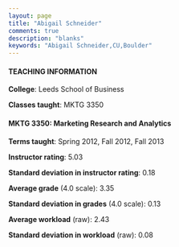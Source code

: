 ```yaml
---
layout: page
title: "Abigail Schneider" 
comments: true
description: "blanks"
keywords: "Abigail Schneider,CU,Boulder"
---
```

<head>
<script src="https://ajax.googleapis.com/ajax/libs/jquery/2.1.3/jquery.min.js"></script>
<script src="https://dl.dropboxusercontent.com/s/pc42nxpaw1ea4o9/highcharts.js?dl=0"></script>
<!-- <script src="../assets/js/highcharts.js"></script> -->
<style type="text/css">@font-face {
	font-family: "Bebas Neue";
	src: url(https://www.filehosting.org/file/details/544349/BebasNeue Regular.otf) format("opentype");
	}
	h1.Bebas { 
		font-family: "Bebas Neue", Verdana, Tahoma;
	}
</style>
</head>
	   
#### TEACHING INFORMATION

**College**: Leeds School of Business

**Classes taught**: MKTG 3350

#### MKTG 3350: Marketing Research and Analytics

**Terms taught**: Spring 2012, Fall 2012, Fall 2013

**Instructor rating**: 5.03

**Standard deviation in instructor rating**: 0.18

**Average grade** (4.0 scale): 3.35

**Standard deviation in grades** (4.0 scale): 0.13

**Average workload** (raw): 2.43

**Standard deviation in workload** (raw): 0.08

